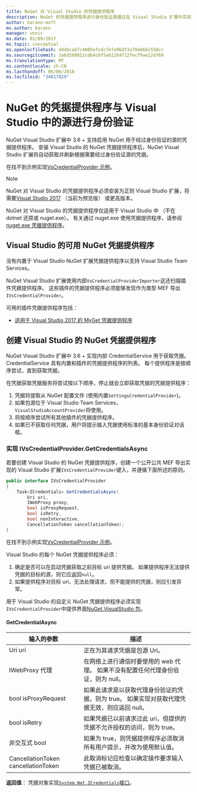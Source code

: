 ```yaml
---
title: NuGet 对 Visual Studio 的凭据提供程序
description: NuGet 的凭据提供程序进行身份验证源通过在 Visual Studio 扩展中实现该 IVsCredentialProvider 接口。
author: karann-msft
ms.author: karann
manager: unnir
ms.date: 01/09/2017
ms.topic: conceptual
ms.openlocfilehash: d4dbcab7c4005efcdc7efe96df3a70e666c558cc
ms.sourcegitcommit: 2a6d200012cdb4cbf5ab1264f12fecf9ae12d769
ms.translationtype: MT
ms.contentlocale: zh-CN
ms.lasthandoff: 06/06/2018
ms.locfileid: "34817829"
---
```

# <a name="authenticating-feeds-in-visual-studio-with-nuget-credential-providers"></a>NuGet 的凭据提供程序与 Visual Studio 中的源进行身份验证

NuGet Visual Studio 扩展中 3.6 + 支持启用 NuGet 用于经过身份验证的源的凭据提供程序。
安装 Visual Studio 的 NuGet 凭据提供程序后，NuGet Visual Studio 扩展将自动获取并刷新根据需要经过身份验证源的凭据。

在找不到示例实现[VsCredentialProvider 示例](https://github.com/NuGet/Samples/tree/master/VsCredentialProvider)。

> [!Note]
> NuGet 对 Visual Studio 的凭据提供程序必须安装为正则 Visual Studio 扩展，将需要[Visual Studio 2017](https://aka.ms/vs/15/preview/vs_enterprise) （当前为预览版） 或更高版本。
>
> NuGet 对 Visual Studio 的凭据提供程序仅适用于 Visual Studio 中 （不在 dotnet 还原或 nuget.exe）。 有关通过 nuget.exe 使用凭据提供程序，请参阅[nuget.exe 凭据提供程序](nuget-exe-Credential-providers.md)。

## <a name="available-nuget-credential-providers-for-visual-studio"></a>Visual Studio 的可用 NuGet 凭据提供程序

没有内置于 Visual Studio NuGet 扩展凭据提供程序以支持 Visual Studio Team Services。

NuGet Visual Studio 扩展使用内部`VsCredentialProviderImporter`这还扫描插件凭据提供程序。 这些插件的凭据提供程序必须能够发现作为类型 MEF 导出`IVsCredentialProvider`。

可用的插件凭据提供程序包括：

- [适用于 Visual Studio 2017 的 MyGet 凭据提供程序](http://docs.myget.org/docs/reference/credential-provider-for-visual-studio)

## <a name="creating-a-nuget-credential-provider-for-visual-studio"></a>创建 Visual Studio 的 NuGet 凭据提供程序

NuGet Visual Studio 扩展中 3.6 + 实现内部 CredentialService 用于获取凭据。 CredentialService 具有内置和插件的凭据提供程序的列表。 每个提供程序是按顺序尝试，直到获取凭据。

在凭据获取凭据服务将尝试按以下顺序，停止就会立即获取凭据的凭据提供程序：

1. 凭据将提取从 NuGet 配置文件 (使用内置`SettingsCredentialProvider`)。
1. 如果包源位于 Visual Studio Team Services，`VisualStudioAccountProvider`将使用。
1. 将按顺序尝试所有其他插件的凭据提供程序。
1. 如果已不获取任何凭据，用户将提示输入凭据使用标准的基本身份验证对话框。

### <a name="implementing-ivscredentialprovidergetcredentialsasync"></a>实现 IVsCredentialProvider.GetCredentialsAsync

若要创建 Visual Studio 的 NuGet 凭据提供程序，创建一个公开公共 MEF 导出实现的 Visual Studio 扩展`IVsCredentialProvider`键入，并遵循下面所述的原则。

```cs
public interface IVsCredentialProvider
{
    Task<ICredentials> GetCredentialsAsync(
        Uri uri,
        IWebProxy proxy,
        bool isProxyRequest,
        bool isRetry,
        bool nonInteractive,
        CancellationToken cancellationToken);
}
```

在找不到示例实现[VsCredentialProvider 示例](https://github.com/NuGet/Samples/tree/master/VsCredentialProvider)。

Visual Studio 的每个 NuGet 凭据提供程序必须：

1. 确定是否可以在启动凭据获取之前目标 uri 提供凭据。 如果提供程序无法提供凭据的目标的源，则它应返回`null`。
1. 如果提供程序对目标 uri，无法处理请求，但不能提供的凭据，则应引发异常。

用于 Visual Studio 的自定义 NuGet 凭据提供程序必须实现`IVsCredentialProvider`中提供界面[NuGet.VisualStudio 包](https://www.nuget.org/packages/NuGet.VisualStudio/)。

#### <a name="getcredentialasync"></a>GetCredentialAsync

| 输入的参数 |描述|
| ----------------|-----------|
| Uri uri | 正在为其请求凭据是包源 Uri。|
| IWebProxy 代理 | 在网络上进行通信时要使用的 web 代理。 如果不没有配置任何代理身份验证，则为 null。 |
| bool isProxyRequest | 如果此请求是以获取代理身份验证的凭据，则为 true。 如果实现对获取代理凭据无效，则应返回 null。 |
| bool isRetry | 如果凭据已以前请求过此 uri，但提供的凭据不允许授权的访问，则为 true。 |
| 非交互式 bool | 如果为 true，则凭据提供程序必须取消所有用户提示，并改为使用默认值。 |
| CancellationToken cancellationToken | 此取消标记应检查以确定操作要求输入凭据已被取消。 |

**返回值**： 凭据对象实现[`System.Net.ICredentials`接口](/dotnet/api/system.net.icredentials?view=netstandard-2.0)。

